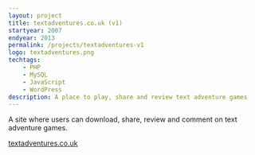 ```yaml
---
layout: project
title: textadventures.co.uk (v1)
startyear: 2007
endyear: 2013
permalink: /projects/textadventures-v1
logo: textadventures.png
techtags:
    - PHP
    - MySQL
    - JavaScript
    - WordPress
description: A place to play, share and review text adventure games
---
```


A site where users can download, share, review and comment on text adventure games.

[textadventures.co.uk](http://textadventures.co.uk)